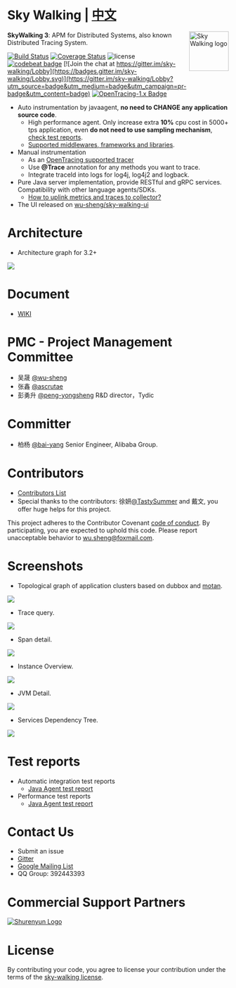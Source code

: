 Sky Walking | [中文](README_ZH.md)
==========

<img src="https://sky-walking.github.io/page-resources/3.0/skywalking.png" alt="Sky Walking logo" height="90px" align="right" />

**SkyWalking 3**: APM for Distributed Systems, also known Distributed Tracing System. 

[![Build Status](https://travis-ci.org/wu-sheng/sky-walking.svg?branch=master)](https://travis-ci.org/wu-sheng/sky-walking)
[![Coverage Status](https://coveralls.io/repos/github/wu-sheng/sky-walking/badge.svg?branch=master&forceUpdate=2)](https://coveralls.io/github/wu-sheng/sky-walking?branch=master)
![license](https://img.shields.io/aur/license/yaourt.svg)
[![codebeat badge](https://codebeat.co/badges/579e4dce-1dc7-4f32-a163-c164eafa1335)](https://codebeat.co/projects/github-com-wu-sheng-sky-walking)
[![Join the chat at https://gitter.im/sky-walking/Lobby](https://badges.gitter.im/sky-walking/Lobby.svg)](https://gitter.im/sky-walking/Lobby?utm_source=badge&utm_medium=badge&utm_campaign=pr-badge&utm_content=badge)
[![OpenTracing-1.x Badge](https://img.shields.io/badge/OpenTracing--1.x-enabled-blue.svg)](http://opentracing.io)


* Auto instrumentation by javaagent, **no need to CHANGE any application source code**.
  * High performance agent. Only increase extra **10%** cpu cost in 5000+ tps application, even **do not need to use sampling mechanism**, [check test reports](#test-reports).
  * [Supported middlewares, frameworks and libraries](https://github.com/wu-sheng/sky-walking/wiki/3.2-supported-list).
* Manual instrumentation
  * As an [OpenTracing supported tracer](http://opentracing.io/documentation/pages/supported-tracers)
  * Use **@Trace** annotation for any methods you want to trace.
  * Integrate traceId into logs for log4j, log4j2 and logback.
* Pure Java server implementation, provide RESTful and gRPC services. Compatibility with other language agents/SDKs. 
  * [How to uplink metrics and traces to collector?]()
* The UI released on [wu-sheng/sky-walking-ui](https://github.com/wu-sheng/sky-walking-ui)

# Architecture
* Architecture graph for 3.2+
<img src="https://sky-walking.github.io/page-resources/3.2/architecture/3.2-architecture.jpg"/>

# Document
* [WIKI](https://github.com/wu-sheng/sky-walking/wiki)

# PMC - Project Management Committee
* 吴晟 [@wu-sheng](https://github.com/wu-sheng) 
* 张鑫 [@ascrutae](https://github.com/ascrutae)
* 彭勇升 [@peng-yongsheng](https://github.com/peng-yongsheng) R&D director，Tydic

# Committer
* 柏杨 [@bai-yang](https://github.com/bai-yang)  Senior Engineer, Alibaba Group.

# Contributors
* [Contributors List](https://github.com/wu-sheng/sky-walking/graphs/contributors)
* Special thanks to the contributors: 徐妍[@TastySummer](https://github.com/TastySummer) and 戴文, you offer huge helps for this project.

This project adheres to the Contributor Covenant [code of conduct](CODE_OF_CONDUCT.md). By participating, you are expected to uphold this code. Please report unacceptable behavior to wu.sheng@foxmail.com.

# Screenshots
- Topological graph of application clusters based on dubbox and [motan](https://github.com/weibocom/motan).
<img src="https://sky-walking.github.io/page-resources/3.2.1/topological_graph_test_project.png"/>

- Trace query.
<img src="https://sky-walking.github.io/page-resources/3.2.1/trace_segment.png"/>

- Span detail.
<img src="https://sky-walking.github.io/page-resources/3.0/span.png" />

- Instance Overview.
<img src="https://sky-walking.github.io/page-resources/3.2.1/instance_health.png"/>

- JVM Detail.
<img src="https://sky-walking.github.io/page-resources/3.2.1/instance_graph.png"/>

- Services Dependency Tree.
<img src="https://sky-walking.github.io/page-resources/3.2.1/service_dependency_tree.png"/>

# Test reports
- Automatic integration test reports
  - [Java Agent test report](https://github.com/sky-walking/agent-integration-test-report)
- Performance test reports
  - [Java Agent test report](https://sky-walking.github.io/Agent-Benchmarks/)

# Contact Us
* Submit an issue
* [Gitter](https://gitter.im/sky-walking/Lobby)
* [Google Mailing List](https://groups.google.com/forum/#!forum/skywalking-distributed-tracing-and-apm)
* QQ Group: 392443393

# Commercial Support Partners
[![Shurenyun Logo](https://sky-walking.github.io/page-resources/partners/shurenyun-logo.png)](https://www.shurenyun.com/)

# License
By contributing your code, you agree to license your contribution under the terms of the [sky-walking license](/LICENSE).
